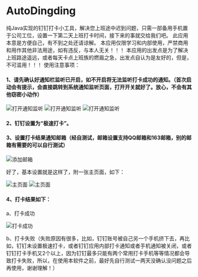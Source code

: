 # AutoDingding
纯Java实现的钉钉打卡小工具，解决您上班途中迟到问题，只需一部备用手机置于公司工位，设置一下第二天上班打卡时间，接下来的事就交给我们吧。
此应用本意是方便自己，有不到之处还请谅解。
本应用仅限学习和内部使用，严禁商用和用作其他非法用途，如有违反，与本人无关！！！
本应用的出发点是为了解决上班路途遥远，或者每天卡点上班族的燃眉之急，出发点自认为是友好的，但是，不可滥用！！！
使用注意事项：
#### 1、请先确认好通知栏监听已开启，如不开启将无法监听打卡成功的通知。（首次启动会有提示，会直接跳转到系统通知监听页面，打开开关就好了。放心，不会有其他窃密小动作）

![打开通知监听](https://github.com/AndroidCoderPeng/AutoDingding/blob/master/demoImage/0.jpg)
![打开通知监听](https://github.com/AndroidCoderPeng/AutoDingding/blob/master/demoImage/1.jpg)
![打开通知监听](https://github.com/AndroidCoderPeng/AutoDingding/blob/master/demoImage/2.jpg)

#### 2、钉钉设置为“极速打卡”。

#### 3、设置打卡结果通知邮箱（经自测试，邮箱设置支持QQ邮箱和163邮箱，别的邮箱有需要的可以自行测试）

![添加邮箱](https://github.com/AndroidCoderPeng/AutoDingding/blob/master/demoImage/3.jpg)

好了，基本设置就是这样了，附一张主页面，如下：

![主页面](https://github.com/AndroidCoderPeng/AutoDingding/blob/master/demoImage/4.jpg)
![主页面](https://github.com/AndroidCoderPeng/AutoDingding/blob/master/demoImage/5.jpg)

#### 4、打卡结果如下：

a、打卡成功

![打卡成功](https://github.com/AndroidCoderPeng/AutoDingding/blob/master/demoImage/6.jpg)

b、打卡失败（失败原因有很多，比如，钉钉账号被自己另一个手机挤下去，再比如，钉钉未设置极速打卡，或者钉钉应用内部打卡通知或者手机通知被关闭，或者钉钉打卡手机又2个以上，因为钉钉最多只能有两个常用打卡手机等等情况都会导致打卡失败，所以，在使用本软件之前，最好先自行测试一两天没确认没问题之后再使用，谢谢理解！）
